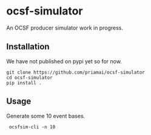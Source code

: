 # ocsf-simulator
An OCSF producer simulator work in progress.


## Installation
We have not published on pypi yet so for now.

```
git clone https://github.com/priamai/ocsf-simulator
cd ocsf-simulator
pip install .
```


## Usage
Generate some 10 event bases.
```
 ocsfsim-cli -n 10
```
